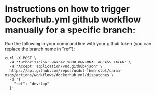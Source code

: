 # Instructions on how to trigger Dockerhub.yml github workflow manually for a specific branch:

Run the following in your command line with your github token (you can replace the branch name in "ref"):
```
curl -X POST \
  -H "Authorization: Bearer YOUR_PERSONAL_ACCESS_TOKEN" \
  -H "Accept: application/vnd.github+json" \
  https://api.github.com/repos/usdot-fhwa-stol/carma-msgs/actions/workflows/dockerhub.yml/dispatches \
  -d '{
    "ref": "develop"
  }'
```
